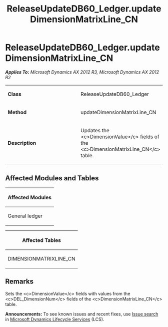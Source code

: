 ﻿---
title: ReleaseUpdateDB60_Ledger.updateDimensionMatrixLine_CN
TOCTitle: ReleaseUpdateDB60_Ledger.updateDimensionMatrixLine_CN
ms:assetid: 2a46cb3d-c7d0-d3f8-4d03-d71358f2657c
ms:mtpsurl: https://msdn.microsoft.com/en-us/library/JJ735920(v=AX.60)
ms:contentKeyID: 49707337
ms.date: 05/18/2015
mtps_version: v=AX.60
---

# ReleaseUpdateDB60\_Ledger.updateDimensionMatrixLine\_CN 


_**Applies To:** Microsoft Dynamics AX 2012 R3, Microsoft Dynamics AX 2012 R2_

<table>
<colgroup>
<col style="width: 50%" />
<col style="width: 50%" />
</colgroup>
<tbody>
<tr class="odd">
<td><p><strong>Class</strong></p></td>
<td><p>ReleaseUpdateDB60_Ledger</p></td>
</tr>
<tr class="even">
<td><p><strong>Method</strong></p></td>
<td><p>updateDimensionMatrixLine_CN</p></td>
</tr>
<tr class="odd">
<td><p><strong>Description</strong></p></td>
<td><p>Updates the &lt;c&gt;DimensionValue&lt;/c&gt; fields of the &lt;c&gt;DimensionMatrixLine_CN&lt;/c&gt; table.</p></td>
</tr>
</tbody>
</table>


## Affected Modules and Tables

<table>
<colgroup>
<col style="width: 100%" />
</colgroup>
<thead>
<tr class="header">
<th><p>Affected Modules</p></th>
</tr>
</thead>
<tbody>
<tr class="odd">
<td><p>General ledger</p></td>
</tr>
</tbody>
</table>


<table>
<colgroup>
<col style="width: 100%" />
</colgroup>
<thead>
<tr class="header">
<th><p>Affected Tables</p></th>
</tr>
</thead>
<tbody>
<tr class="odd">
<td><p>DIMENSIONMATRIXLINE_CN</p></td>
</tr>
</tbody>
</table>


## Remarks

Sets the \<c\>DimensionValue\</c\> fields with values from the \<c\>DEL\_DimensionNum\</c\> fields of the \<c\>DimensionMatrixLine\_CN\</c\> table.

  
**Announcements:** To see known issues and recent fixes, use [Issue search](http://go.microsoft.com/fwlink/?linkid=389258) in [Microsoft Dynamics Lifecycle Services](http://go.microsoft.com/fwlink/?linkid=306505) (LCS).

